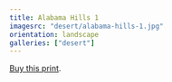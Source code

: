 ```yaml
---
title: Alabama Hills 1
imagesrc: "desert/alabama-hills-1.jpg"
orientation: landscape
galleries: ["desert"]
---
```


[Buy this print](https://weshargrovephotography.square.site/product/alabama-hills-1/28).
